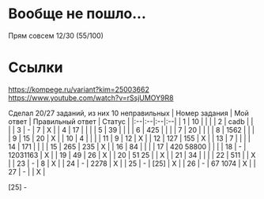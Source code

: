 # Вообще не пошло... 
Прям совсем
12/30 (55/100)

# Ссылки 
https://kompege.ru/variant?kim=25003662  
https://www.youtube.com/watch?v=rSsjUMOY9R8

Сделал 20/27 заданий, из них 10 неправильных
| Номер задания | Мой ответ | Правильный ответ | Статус |
|:--|:--|:--|:--|
| 1 | 10 |  |  |
| 2 | cadb |  |  |
| 3 | - | 7 | X |
| 4 | 17 |  |  |
| 5 | 39 |  |  |
| 6 | 425 |  |  |
| 7 | 20 |  |  |
| 8 | 1562 |  |  |
| 9 | 15 | 20 | X |
| 10 | 4 |  |  |
| 11 | 9 | 12 | X |
| 12 | 127 | 155 | X |
| 13 | 7 |  |  |
| 14 | 171 |  |  |
| 15 | 265 | 235 | X |
| 16 | 84 |  |  |
| 17 | 420 58800 |  |  |
| 18 | - | 12031163 | X |
| 19 | 49 | 26 | X |
| 20 | 51 25 |  | X |
| 21 | 34 |  |  |
| 22 | 511 |  | X |
| 23 | - | 8 | X |
| 24 | - | 2278 | X |
| 25 | - | [25] | X |
| 26 | - | 67 1074 | X |
| 27 | - |  | X |

[25] - 
